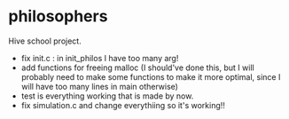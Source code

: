 # philosophers
Hive school project.


- fix init.c : in init_philos I have too many arg!
- add functions for freeing malloc (I should've done this, but I will probably need to make some functions to make it more optimal, since I will have too many lines in main otherwise)
- test is everything working that is made by now.
- fix simulation.c and change everythiing so it's working!!
